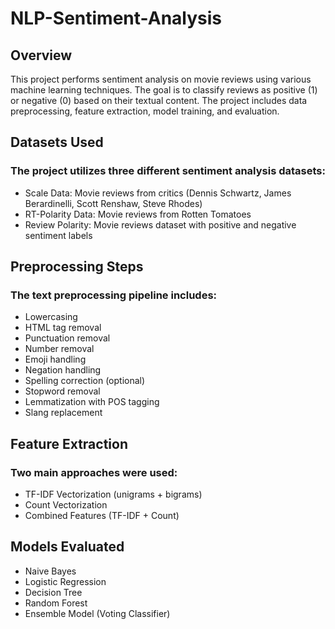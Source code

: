 # NLP-Sentiment-Analysis

## Overview
This project performs sentiment analysis on movie reviews using various machine learning techniques. The goal is to classify reviews as positive (1) or negative (0) based on their textual content. The project includes data preprocessing, feature extraction, model training, and evaluation.

## Datasets Used
### The project utilizes three different sentiment analysis datasets:

- Scale Data: Movie reviews from critics (Dennis Schwartz, James Berardinelli, Scott Renshaw, Steve Rhodes)
- RT-Polarity Data: Movie reviews from Rotten Tomatoes
- Review Polarity: Movie reviews dataset with positive and negative sentiment labels

## Preprocessing Steps
### The text preprocessing pipeline includes:

- Lowercasing
- HTML tag removal
- Punctuation removal
- Number removal
- Emoji handling
- Negation handling
- Spelling correction (optional)
- Stopword removal
- Lemmatization with POS tagging
- Slang replacement

## Feature Extraction
### Two main approaches were used:

- TF-IDF Vectorization (unigrams + bigrams)
- Count Vectorization
- Combined Features (TF-IDF + Count)

## Models Evaluated
- Naive Bayes
- Logistic Regression
- Decision Tree
- Random Forest
- Ensemble Model (Voting Classifier)
